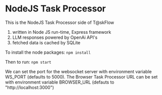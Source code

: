 # NodeJS Task Processor
This is the NodeJS Task Processor side of T@skFlow
1. written in Node JS run-time, Express framework
3. LLM responses powered by OpenAi API's
4. fetched data is cached by SQLite

To install the node packages: `npm install` 

Then to run: `npm start` 

We can set the port for the websocket server with environment variable WS_PORT (defaults to 5000).
The Browser Task Processor URL can be set with environment variable BROWSER_URL (defauts to "http://localhost:3000")